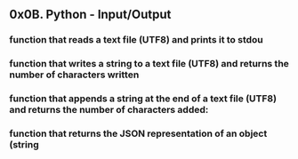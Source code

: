 ## 0x0B. Python - Input/Output
### function that reads a text file (UTF8) and prints it to stdou
###  function that writes a string to a text file (UTF8) and returns the number of characters written
### function that appends a string at the end of a text file (UTF8) and returns the number of characters added:
### function that returns the JSON representation of an object (string
